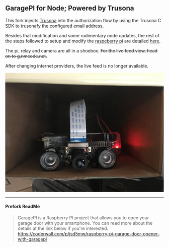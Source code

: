 ## GaragePI for Node; Powered by Trusona

This fork injects [Trusona](https://trusona.com) into the authorization flow by using the Trusona C SDK to trusonafy the configured email address.

Besides that modification and some rudimentary node updates, the rest of the steps followed to setup and modify the [raspeberry pi](https://www.raspberrypi.org) are detailed [here](https://coderwall.com/p/jsd5mw/raspberry-pi-garage-door-opener-with-garagepi).

The pi, relay and camera are all in a shoebox. ~~For the live feed view, head on to g.nmcode.net.~~

After changing internet providers, the live feed is no longer available.

![raspeberry pi in a shoebox](public/images/shoebox-pi.png)

------

#### Prefork ReadMe

> GaragePI is a Raspberry PI project that allows you to open your garage door with your smartphone.
> You can read more about the details at the link below if you're interested.
> https://coderwall.com/p/jsd5mw/raspberry-pi-garage-door-opener-with-garagepi
